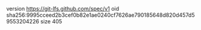 version https://git-lfs.github.com/spec/v1
oid sha256:9995cceed2b3cef0b82e1ae0240cf7626ae790185648d820d457d59553204226
size 405
